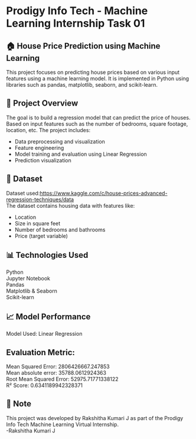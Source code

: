 # Prodigy Info Tech - Machine Learning Internship Task 01   
## 🏠 House Price Prediction using Machine Learning  
This project focuses on predicting house prices based on various input features using a machine learning model. 
It is implemented in Python using libraries such as pandas, matplotlib, seaborn, and scikit-learn.

## 📌 Project Overview 
The goal is to build a regression model that can predict the price of houses.  
Based on input features such as the number of bedrooms, square footage, location, etc. The project includes:  
-  Data preprocessing and visualization  
- Feature engineering
- Model training and evaluation using Linear Regression
- Prediction visualization

## 📁 Dataset  
Dataset used:https://www.kaggle.com/c/house-prices-advanced-regression-techniques/data  
The dataset contains housing data with features like:  
- Location  
- Size in square feet  
- Number of bedrooms and bathrooms  
- Price (target variable)  

## 📊 Technologies Used  
Python  
Jupyter Notebook  
Pandas  
Matplotlib & Seaborn  
Scikit-learn  


## 📈 Model Performance  
Model Used: Linear Regression  

## Evaluation Metric:  
Mean Squared Error: 2806426667.247853  
Mean absolute error: 35788.0612924363  
Root Mean Squared Error: 52975.71771338122  
R² Score: 0.6341189942328371  

## 📌 Note
This project was developed by Rakshitha Kumari J as part of the Prodigy Info Tech Machine Learning Virtual Internship.  
-Rakshitha Kumari J








